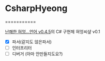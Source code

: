 # CsharpHyeong

===========

[난해한 혀엉...언어 v0.4.5](https://gist.github.com/xnuk/d9f883ede568d97caa158255e4b4d069/dcb12c9f727a8d3cbcbd362078e165e124caadc6)의 C# 구현체 혀엉씨샾 v0.1

- [x] 파서(같지도 않은파서)
- [ ] 인터프리터
- [ ] 디버거 (아마 안만들지도요?)